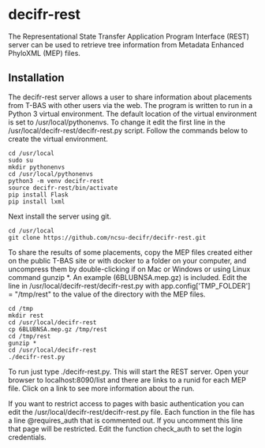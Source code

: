 # decifr-rest

The Representational State Transfer Application Program Interface (REST) server can be used to retrieve tree information from Metadata Enhanced PhyloXML (MEP) files.

## Installation

The decifr-rest server allows a user to share information about placements from T-BAS with other users via the web. The program is written to run in a Python 3 virtual environment. The default location of the virtual environment is set to /usr/local/pythonenvs. To change it edit the first line in the /usr/local/decifr-rest/decifr-rest.py script. Follow the commands below to create the virtual environment.

```
cd /usr/local
sudo su
mkdir pythonenvs
cd /usr/local/pythonenvs
python3 -m venv decifr-rest
source decifr-rest/bin/activate
pip install Flask
pip install lxml
```
Next install the server using git.

```
cd /usr/local
git clone https://github.com/ncsu-decifr/decifr-rest.git
```
To share the results of some placements, copy the MEP files created either on the public T-BAS site or with docker to a folder on your computer, and uncompress them by double-clicking if on Mac or Windows or using Linux command gunzip *. An example (6BLUBNSA.mep.gz) is included. Edit the line in /usr/local/decifr-rest/decifr-rest.py with app.config['TMP_FOLDER'] = "/tmp/rest" to the value of the directory with the MEP files.

```
cd /tmp
mkdir rest
cd /usr/local/decifr-rest
cp 6BLUBNSA.mep.gz /tmp/rest
cd /tmp/rest
gunzip *
cd /usr/local/decifr-rest
./decifr-rest.py

```
To run just type ./decifr-rest.py. This will start the REST server. Open your browser to localhost:8090/list and there are links to a runid for each MEP file. Click on a link to see more information about the run.

If you want to restrict access to pages with basic authentication you can edit the /usr/local/decifr-rest/decifr-rest.py file. Each function in the file has a line @requires_auth that is commented out. If you uncomment this line that page will be restricted. Edit the function check_auth to set the login credentials.




